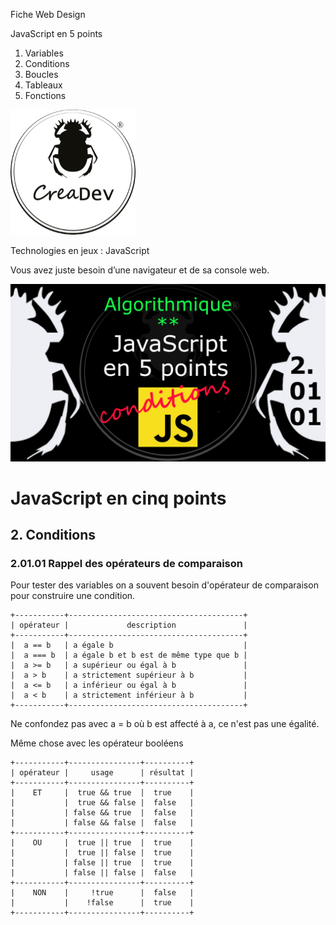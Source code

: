 Fiche Web Design

JavaScript en 5 points
1.  Variables
2.  Conditions
3.  Boucles
4.  Tableaux
5.  Fonctions

[![CreaDev](../images/logo-creadev-210207-R-200.png)](http://www.creadev.ninja/)

Technologies en jeux : JavaScript

Vous avez juste besoin d’une navigateur et de sa console web.

[![Le modulo en JavaScript](../images/JS-en-5-pts-02-01-01_operateur.png)](https://www.youtube.com/watch?v=XndREP_vfDk)

# JavaScript en cinq points
## 2. Conditions
### 2.01.01 Rappel des opérateurs de comparaison

Pour tester des variables on a souvent besoin d'opérateur de comparaison pour construire une condition. 

    +-----------+---------------------------------------+
    | opérateur |             description               |
    +-----------+---------------------------------------+
    |  a == b   | a égale b                             |
    |  a === b  | a égale b et b est de même type que b |
    |  a >= b   | a supérieur ou égal à b               |
    |  a > b    | a strictement supérieur à b           |
    |  a <= b   | a inférieur ou égal à b               |
    |  a < b    | a strictement inférieur à b           |
    +-----------+---------------------------------------+

Ne confondez pas avec a = b où b est affecté à a, ce n'est pas une égalité. 

Même chose avec les opérateur booléens

    +-----------+----------------+----------+
    | opérateur |     usage      | résultat |
    +-----------+----------------+----------+
    |    ET     |  true && true  |  true    |
    |           |  true && false |  false   |
    |           | false && true  |  false   |
    |           | false && false |  false   |
    +-----------+----------------+----------+
    |    OU     |  true || true  |  true    |
    |           |  true || false |  true    |
    |           | false || true  |  true    |
    |           | false || false |  false   |
    +-----------+----------------+----------+
    |    NON    |     !true      |  false   |
    |           |    !false      |  true    |
    +-----------+----------------+----------+

